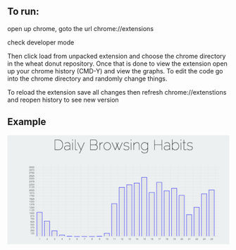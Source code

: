 To run:
--------

open up chrome, goto the url chrome://extensions

check developer mode

Then click load from unpacked extension and choose the chrome directory in the wheat donut repository. Once that is done to view the extension open up your chrome history (CMD-Y)
and view the graphs. To edit the code go into the chrome directory and randomly change things.

To reload the extension save all changes then refresh chrome://extenstions and reopen history to see new version

Example
---------

![grapg](readsme/Screen.png "Look-see")
